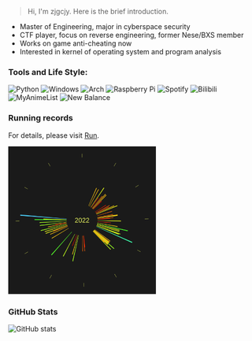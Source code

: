 > Hi, I'm zjgcjy. Here is the brief introduction.

- Master of Engineering, major in cyberspace security
- CTF player, focus on reverse engineering, former Nese/BXS member
- Works on game anti-cheating now
- Interested in kernel of operating system and program analysis

### Tools and Life Style:

![Python](https://img.shields.io/badge/-Python-3776AB?style=flat-square&logo=python&logoColor=white)
![Windows](https://img.shields.io/badge/-Windows-0078D6?style=flat-square&logo=Windows&logoColor=white)
![Arch](https://img.shields.io/badge/-Arch-1793D1?style=flat-square&logo=arch%20linux&logoColor=white)
![Raspberry Pi](https://img.shields.io/badge/-Raspberry%20Pi-A22846?style=flat-square&logo=Raspberry%20Pi&logoColor=white)
![Spotify](https://img.shields.io/badge/-Spotify-1DB954?style=flat-square&logo=Spotify&logoColor=white)
![Bilibili](https://img.shields.io/badge/-Bilibili-00A1D6?style=flat-square&logo=Bilibili&logoColor=white)
![MyAnimeList](https://img.shields.io/badge/-MyAnimeList-2E51A2?style=flat-square&logo=MyAnimeList&logoColor=white)
![New Balance](https://img.shields.io/badge/-New%20Balance-CF0A2C?style=flat-square&logo=New%20Balance&logoColor=white)

### Running records

For details, please visit [Run](https://zjgcjy.github.io/Run/).

<a href="https://github.com/zjgcjy/Run"><img width="300px" src="https://raw.githubusercontent.com/zjgcjy/Run/main/assets/year_2022.svg"/></a>

### GitHub Stats

![GitHub stats](https://github-readme-stats.vercel.app/api?username=zjgcjy&show_icons=true)
